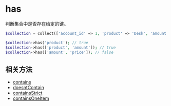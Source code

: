 # has

判断集合中是否存在给定的键。

```php
$collection = collect(['account_id' => 1, 'product' => 'Desk', 'amount' => 5]);

$collection->has('product'); // true
$collection->has(['product', 'amount']); // true
$collection->has(['amount', 'price']); // false
```

## 相关方法

- [contains](contains.md)
- [doesntContain](doesntContain.md)
- [containsStrict](containsStrict.md)
- [containsOneItem](containsOneItem.md)